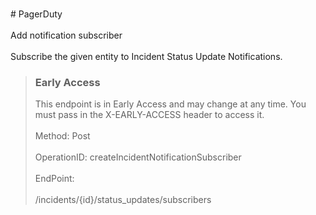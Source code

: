 <br>#     PagerDuty</br>
<br>Add notification subscriber</br>
<br>Subscribe the given entity to Incident Status Update Notifications.


> ### Early Access
> This endpoint is in Early Access and may change at any time. You must pass in the X-EARLY-ACCESS header to access it.</br>
<br>Method: Post</br>
<br>OperationID: createIncidentNotificationSubscriber</br>
<br>EndPoint:</br>
<br>/incidents/{id}/status_updates/subscribers</br>

